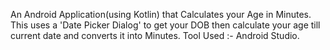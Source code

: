 An Android Application(using Kotlin) that Calculates your Age in Minutes.
This uses a 'Date Picker Dialog' to get your DOB then calculate your age till current date and converts it into Minutes.
Tool Used :- Android Studio.
